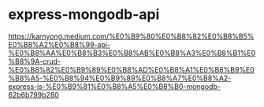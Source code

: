 # express-mongodb-api

https://karnyong.medium.com/%E0%B9%80%E0%B8%82%E0%B8%B5%E0%B8%A2%E0%B8%99-api-%E0%B8%AA%E0%B8%B3%E0%B8%AB%E0%B8%A3%E0%B8%B1%E0%B8%9A-crud-%E0%B8%82%E0%B9%89%E0%B8%AD%E0%B8%A1%E0%B8%B9%E0%B8%A5-%E0%B8%94%E0%B9%89%E0%B8%A7%E0%B8%A2-express-js-%E0%B9%81%E0%B8%A5%E0%B8%B0-mongodb-62b6b799b280

